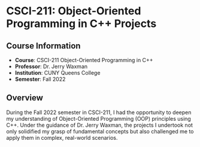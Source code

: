 # CSCI-211: Object-Oriented Programming in C++ Projects

## Course Information
- **Course**: CSCI-211 Object-Oriented Programming in C++
- **Professor**: Dr. Jerry Waxman
- **Institution**: CUNY Queens College
- **Semester**: Fall 2022

## Overview
During the Fall 2022 semester in CSCI-211, I had the opportunity to deepen my understanding of Object-Oriented Programming (OOP) principles using C++. Under the guidance of Dr. Jerry Waxman, the projects I undertook not only solidified my grasp of fundamental concepts but also challenged me to apply them in complex, real-world scenarios.
